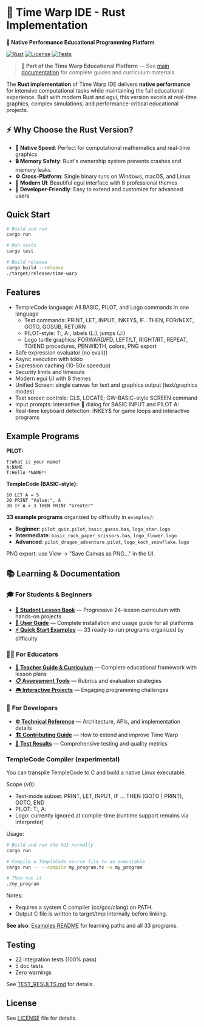 # 🚀 Time Warp IDE - Rust Implementation

**🦀 Native Performance Educational Programming Platform**

[![Rust](https://img.shields.io/badge/rust-1.70+-orange.svg)](https://www.rust-lang.org)
[![License](https://img.shields.io/badge/License-MIT-blue.svg)](LICENSE)
[![Tests](https://img.shields.io/badge/Tests-22%20passing-green.svg)](TEST_RESULTS.md)

> **🎯 Part of the Time Warp Educational Platform** — See [main documentation](../docs/) for complete guides and curriculum materials.

The **Rust implementation** of Time Warp IDE delivers **native performance** for intensive computational tasks while maintaining the full educational experience. Built with modern Rust and egui, this version excels at real-time graphics, complex simulations, and performance-critical educational projects.

## ⚡ Why Choose the Rust Version?

- **🚀 Native Speed**: Perfect for computational mathematics and real-time graphics
- **🔒 Memory Safety**: Rust's ownership system prevents crashes and memory leaks  
- **⚙️ Cross-Platform**: Single binary runs on Windows, macOS, and Linux
- **🎨 Modern UI**: Beautiful egui interface with 8 professional themes
- **🔧 Developer-Friendly**: Easy to extend and customize for advanced users

## Quick Start

```bash
# Build and run
cargo run

# Run tests
cargo test

# Build release
cargo build --release
./target/release/time-warp
```

## Features

- TempleCode language: All BASIC, PILOT, and Logo commands in one language
  - Text commands: PRINT, LET, INPUT, INKEY$, IF...THEN, FOR/NEXT, GOTO, GOSUB, RETURN
  - PILOT-style: T:, A:, labels (L:), jumps (J:)
  - Logo turtle graphics: FORWARD/FD, LEFT/LT, RIGHT/RT, REPEAT, TO/END procedures, PENWIDTH, colors, PNG export
- Safe expression evaluator (no eval())
- Async execution with tokio
- Expression caching (10-50x speedup)
- Security limits and timeouts
- Modern egui UI with 8 themes
- Unified Screen: single canvas for text and graphics output (text/graphics modes)
- Text screen controls: CLS, LOCATE; GW-BASIC–style SCREEN command
- Input prompts: interactive 📝 dialog for BASIC INPUT and PILOT A:
- Real-time keyboard detection: INKEY$ for game loops and interactive programs

## Example Programs

**PILOT:**

```pilot
T:What is your name?
A:NAME
T:Hello *NAME*!
```

**TempleCode (BASIC-style):**

```basic
10 LET A = 5
20 PRINT "Value:", A
30 IF A > 3 THEN PRINT "Greater"
```

**33 example programs** organized by difficulty in `examples/`:

- **Beginner**: `pilot_quiz.pilot`, `basic_guess.bas`, `logo_star.logo`
- **Intermediate**: `basic_rock_paper_scissors.bas`, `logo_flower.logo`
- **Advanced**: `pilot_dragon_adventure.pilot`, `logo_koch_snowflake.logo`

PNG export: use View → "Save Canvas as PNG…" in the UI.

## 📚 Learning & Documentation

### 🎓 **For Students & Beginners**
- **[📖 Student Lesson Book](../docs/STUDENT_LESSON_BOOK.md)** — Progressive 24-lesson curriculum with hands-on projects
- **[🎯 User Guide](../docs/USER_GUIDE.md)** — Complete installation and usage guide for all platforms  
- **[⚡ Quick Start Examples](examples/)** — 33 ready-to-run programs organized by difficulty

### 👨‍🏫 **For Educators**  
- **[🍎 Teacher Guide & Curriculum](../docs/TEACHER_GUIDE.md)** — Complete educational framework with lesson plans
- **[📋 Assessment Tools](../docs/TEACHER_GUIDE.md#assessment-rubrics)** — Rubrics and evaluation strategies
- **[🎮 Interactive Projects](../docs/STUDENT_LESSON_BOOK.md#level-4-loops-and-patterns)** — Engaging programming challenges

### 🔧 **For Developers**
- **[⚙️ Technical Reference](../docs/TECHNICAL_REFERENCE.md)** — Architecture, APIs, and implementation details
- **[🏗️ Contributing Guide](../docs/CONTRIBUTING.md)** — How to extend and improve Time Warp
- **[🧪 Test Results](TEST_RESULTS.md)** — Comprehensive testing and quality metrics

### TempleCode Compiler (experimental)

You can transpile TempleCode to C and build a native Linux executable.

Scope (v0):
 
- Text-mode subset: PRINT, LET, INPUT, IF ... THEN (GOTO | PRINT), GOTO, END
- PILOT: T:, A:
- Logo: currently ignored at compile-time (runtime support remains via interpreter)

Usage:

```bash
# Build and run the GUI normally
cargo run

# Compile a TempleCode source file to an executable
cargo run -- --compile my_program.tc -o my_program

# Then run it
./my_program
```

Notes:
 
- Requires a system C compiler (cc/gcc/clang) on PATH.
- Output C file is written to target/tmp internally before linking.

**See also**: [Examples README](examples/README.md) for learning paths and all 33 programs.

## Testing

- 22 integration tests (100% pass)
- 5 doc tests
- Zero warnings

See [TEST_RESULTS.md](TEST_RESULTS.md) for details.

## License

See [LICENSE](LICENSE) file for details.
